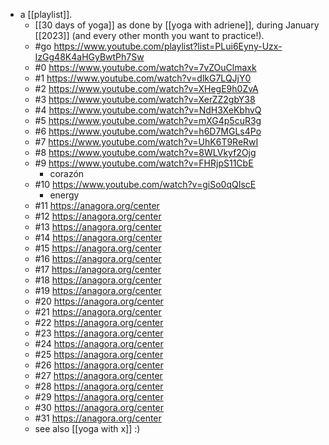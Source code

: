 - a [[playlist]].
  - [[30 days of yoga]] as done by [[yoga with adriene]], during January [[2023]] (and every other month you want to practice!).
  - #go https://www.youtube.com/playlist?list=PLui6Eyny-Uzx-IzGg48K4aHGyBwtPh7Sw
  - #0 https://www.youtube.com/watch?v=7vZOuClmaxk
  - #1 https://www.youtube.com/watch?v=dlkG7LQJjY0
  - #2 https://www.youtube.com/watch?v=XHegE9h0ZvA
  - #3 https://www.youtube.com/watch?v=XerZZ2gbY38
  - #4 https://www.youtube.com/watch?v=NdH3XeKbhvQ
  - #5 https://www.youtube.com/watch?v=mXG4p5cuR3g
  - #6 https://www.youtube.com/watch?v=h6D7MGLs4Po
  - #7 https://www.youtube.com/watch?v=UhK6T9ReRwI
  - #8 https://www.youtube.com/watch?v=8WLVkyf2Ojg
  - #9 https://www.youtube.com/watch?v=FHRjpS11CbE
    - corazón
  - #10 https://www.youtube.com/watch?v=giSo0qQIscE
    - energy
  - #11 https://anagora.org/center
  - #12 https://anagora.org/center
  - #13 https://anagora.org/center
  - #14 https://anagora.org/center
  - #15 https://anagora.org/center
  - #16 https://anagora.org/center
  - #17 https://anagora.org/center
  - #18 https://anagora.org/center
  - #19 https://anagora.org/center
  - #20 https://anagora.org/center
  - #21 https://anagora.org/center
  - #22 https://anagora.org/center
  - #23 https://anagora.org/center
  - #24 https://anagora.org/center
  - #25 https://anagora.org/center
  - #26 https://anagora.org/center
  - #27 https://anagora.org/center
  - #28 https://anagora.org/center
  - #29 https://anagora.org/center
  - #30 https://anagora.org/center
  - #31 https://anagora.org/center
  - see also [[yoga with x]] :)
